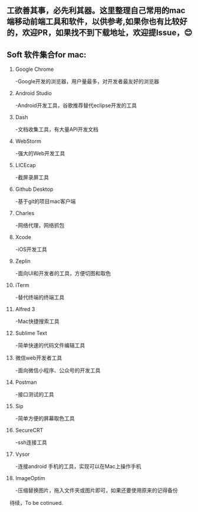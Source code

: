 
## 工欲善其事，必先利其器。这里整理自己常用的mac端移动前端工具和软件，以供参考,如果你也有比较好的，欢迎PR，如果找不到下载地址，欢迎提Issue，😊
## Soft 软件集合for mac:

1. Google Chrome 

   -Google开发的浏览器，用户量最多，对开发者最友好的浏览器
   
2. Android Studio

   -Android开发工具，谷歌推荐替代eclipse开发的工具
   
3. Dash

   -文档收集工具，有大量API开发文档
   
4. WebStorm

   -强大的Web开发工具
   
5. LICEcap

   -截屏录屏工具
   
6. Github Desktop

   -基于git的项目mac客户端
   
7. Charles

   -网络代理，网络抓包
   
8. Xcode

   -iOS开发工具
   
9. Zeplin

   -面向UI和开发者的工具，方便切图和取色
   
10. iTerm


     -替代终端的终端工具
   
11. Alfred 3


     -Mac快捷搜索工具
   
12. Sublime Text


     -简单快速的代码文件编辑工具

13. 微信web开发者工具


     -面向微信小程序、公众号的开发工具
   
14. Postman


     -接口测试的工具
   
15. Sip

     -简单方便的屏幕取色工具
   
16. SecureCRT

     -ssh连接工具
   
17. Vysor

     -连接android 手机的工具，实现可以在Mac上操作手机
  
18. ImageOptim

     -压缩替换图片，拖入文件夹或图片即可，如果还要使用原来的记得备份

   
待续，To be cotinued.
   
